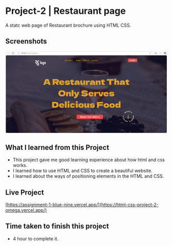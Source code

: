 # Project-2 | Restaurant page
A statc web page of Restaurant brochure using HTML CSS.

## Screenshots

<img  alt="no image" src="./snapshot.png">

## What I learned from this Project
- This project gave me good learning experience about how html and css works.
- I learned how to use HTML and CSS to create a beautiful website.
- I learned about the ways of positioning elements in the HTML and CSS.
## Live Project
[https://assignment-1-blue-nine.vercel.app/](https://html-css-project-2-omega.vercel.app/)

## Time taken to finish this project
- 4 hour to complete it.
